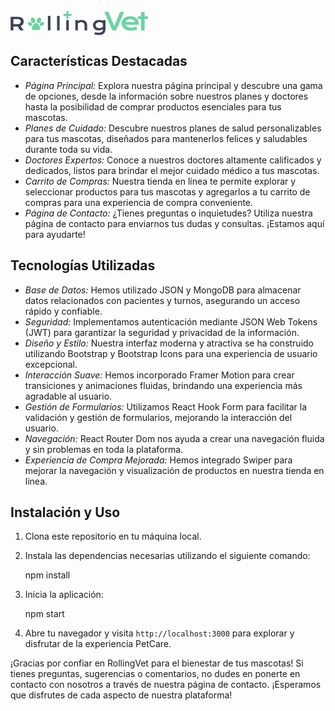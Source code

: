 <svg xmlns="http://www.w3.org/2000/svg" width="220" height="50" viewBox="0 0 222 50"><path d="M.2 20.39h11.179c1.687 0 3.152.176 4.387.536 1.238.344 2.265.851 3.082 1.515a6.102 6.102 0 0 1 1.812 2.434c.402.957.606 2.04.606 3.25 0 .816-.098 1.594-.297 2.332a6.782 6.782 0 0 1-.914 2.027 6.975 6.975 0 0 1-1.532 1.66 8.54 8.54 0 0 1-2.18 1.196l4.782 7.031h-5.457l-4.133-6.246h-.129l-6.75-.012v6.258H.2Zm11.292 11.868c.844 0 1.578-.098 2.207-.293.637-.2 1.168-.477 1.59-.832.422-.344.75-.79.957-1.293a4.413 4.413 0 0 0 .324-1.715c0-1.23-.422-2.176-1.265-2.844-.844-.672-2.117-1.011-3.813-1.011H4.656v7.988Zm48.871-13.219h4.164v23.332h-4.164Zm14.801 0h4.164v23.332h-4.164Zm29.496 6.738h4.16v1.407c1.11-.63 2.16-1.07 3.164-1.325a12.182 12.182 0 0 1 2.97-.379c1.265 0 2.437.188 3.515.563 1.078.367 2.011.914 2.797 1.645.789.73 1.402 1.644 1.843 2.742.45 1.09.676 2.347.676 3.785v8.156h-4.148v-7.484c0-.907-.133-1.719-.395-2.43-.254-.723-.625-1.328-1.113-1.816a4.583 4.583 0 0 0-1.754-1.125c-.688-.262-1.453-.395-2.309-.395-.449 0-.914.047-1.39.14a8.65 8.65 0 0 0-1.395.41 7.365 7.365 0 0 0-1.304.645c-.418.25-.805.543-1.157.875v11.18h-4.16Zm32.028 19.407c.527.187 1.058.34 1.605.46.543.133 1.066.235 1.574.313.516.082 1.008.14 1.477.168.469.035.886.055 1.25.055 1.105 0 2.066-.137 2.883-.407.824-.261 1.511-.62 2.054-1.07a4.34 4.34 0 0 0 1.239-1.574c.27-.59.41-1.234.406-1.883v-.719a9.383 9.383 0 0 1-1.25.703c-.512.239-1.04.434-1.578.59a14.55 14.55 0 0 1-1.828.41 12.42 12.42 0 0 1-1.98.153c-1.36 0-2.618-.2-3.77-.606-1.153-.41-2.153-.984-2.997-1.715a7.894 7.894 0 0 1-1.98-2.656c-.469-1.031-.703-2.176-.703-3.433 0-1.282.246-2.446.742-3.485a7.916 7.916 0 0 1 2.055-2.687c.883-.742 1.922-1.313 3.12-1.715 1.2-.402 2.505-.606 3.911-.606.602 0 1.195.04 1.785.114.59.074 1.152.176 1.688.308.543.133 1.05.29 1.52.477.476.18.898.375 1.265.594v-1.196h4.164v14.696c0 1.507-.23 2.843-.692 4.007-.457 1.16-1.132 2.137-2.023 2.922-.883.797-1.98 1.399-3.293 1.801-1.312.414-2.816.621-4.512.621-.61 0-1.242-.031-1.898-.086a22.68 22.68 0 0 1-1.984-.226 27.24 27.24 0 0 1-1.954-.352 21.55 21.55 0 0 1-1.843-.46Zm.773-11.25c0 .664.133 1.293.394 1.882a4.672 4.672 0 0 0 1.153 1.532c.496.433 1.097.773 1.8 1.027.704.246 1.497.367 2.376.367.574 0 1.14-.05 1.703-.156a9.965 9.965 0 0 0 1.633-.465c.507-.187 1-.43 1.46-.715.438-.265.84-.582 1.196-.941v-5.473a7.39 7.39 0 0 0-1.336-.855 9.091 9.091 0 0 0-2.91-.903c-.48-.074-.965-.109-1.45-.113-.957 0-1.808.129-2.558.383-.742.25-1.371.598-1.887 1.039-.492.414-.89.934-1.164 1.52a4.337 4.337 0 0 0-.41 1.87Zm0 0" style="stroke:none;fill-rule:nonzero;fill:#3d4454;fill-opacity:1"/><path d="M151.406 12.453h6.719l9.395 22.817 9.398-22.817h6.719l-13.11 29.918h-6.011ZM179.496 31c0-1.531.313-2.992.938-4.383a11.089 11.089 0 0 1 2.699-3.715c1.172-1.07 2.61-1.925 4.304-2.562 1.711-.64 3.653-.957 5.82-.957 2.157 0 4.098.324 5.821.976 1.734.637 3.2 1.516 4.402 2.641a11.333 11.333 0 0 1 2.774 3.96c.652 1.52.976 3.145.976 4.884 0 .215-.007.449-.02.707 0 .242-.01.465-.038.668h-21.36a5.268 5.268 0 0 0 1.168 1.86c.547.558 1.23 1.046 2.047 1.452.817.41 1.762.727 2.832.957 1.075.219 2.258.325 3.563.325a18.8 18.8 0 0 0 3.883-.403A29.514 29.514 0 0 0 203 36.36l1.914 4.324c-.738.343-1.492.652-2.258.921a21.54 21.54 0 0 1-2.375.649c-.851.172-1.715.3-2.582.383-.941.093-1.887.136-2.832.133-2.543 0-4.77-.305-6.683-.918-1.914-.614-3.512-1.446-4.801-2.508-1.29-1.059-2.262-2.301-2.91-3.73-.653-1.43-.977-2.97-.977-4.614Zm21.723-2.203a5.397 5.397 0 0 0-.957-1.738 5.799 5.799 0 0 0-1.586-1.418c-.64-.41-1.38-.727-2.223-.957-.84-.23-1.766-.344-2.773-.344-1.075 0-2.051.12-2.93.363-.879.242-1.652.567-2.316.977a6.666 6.666 0 0 0-1.664 1.414 5.58 5.58 0 0 0-.958 1.703Zm0 0" style="stroke:none;fill-rule:nonzero;fill:#6cd3a2;fill-opacity:1"/><path d="M210.863 24.031h-5.457v-4.246h5.457v-7.027h5.664v7.027h5.457v4.246h-5.457v18.336h-5.664Zm0 0" style="stroke:none;fill-rule:nonzero;fill:#6cd3a2;fill-opacity:1"/><path d="M94.133 42.371V25.777h-4.164v16.594Zm0 0" style="stroke:none;fill-rule:evenodd;fill:#3d4454;fill-opacity:1"/><path d="M90.336 19.008h-4.809v-3.121h4.809V11.12h3.262v4.766h4.824v3.12h-4.824v5.02h-3.262ZM37.379 32.512c1.781-2.067 4.012-2.067 4.012-2.067s1.863 0 3.644 2.067c1.785 2.07 2.258 3.672 2.258 3.672.887 2.23 1.254 6.086-1.688 5.77 0 0-.906-.063-1.964-.321-1.309-.317-.942-.309-2.25-.317-1.309.008-1.309 0-2.618.317-1.058.258-1.964.32-1.964.32-2.942.317-2.575-3.539-1.688-5.77 0 0 .473-1.601 2.258-3.671ZM42.852 24.91c.906-2.492 3.054-3.996 4.8-3.363 1.743.637 2.422 3.172 1.516 5.664-.906 2.492-3.059 3.996-4.8 3.363-1.747-.637-2.427-3.172-1.516-5.664ZM39.55 24.91c-.905-2.492-3.058-3.996-4.8-3.363-1.746.637-2.426 3.172-1.52 5.664.91 2.492 3.06 3.996 4.805 3.363 1.742-.637 2.422-3.172 1.516-5.664ZM48.953 29.59c1.625-1.363 3.774-1.48 4.793-.262 1.024 1.219.535 3.313-1.09 4.676-1.625 1.367-3.773 1.484-4.793.262-1.023-1.22-.535-3.313 1.09-4.676ZM33.45 29.59c-1.63-1.363-3.774-1.48-4.798-.262-1.023 1.219-.535 3.313 1.09 4.676 1.625 1.367 3.774 1.484 4.797.266 1.023-1.223.535-3.317-1.09-4.68Zm0 0" style="stroke:none;fill-rule:nonzero;fill:#6cd3a2;fill-opacity:1"/></svg>



## Características Destacadas

- *Página Principal:* Explora nuestra página principal y descubre una gama de opciones, desde la información sobre nuestros planes y doctores hasta la posibilidad de comprar productos esenciales para tus mascotas.
- *Planes de Cuidado:* Descubre nuestros planes de salud personalizables para tus mascotas, diseñados para mantenerlos felices y saludables durante toda su vida.
- *Doctores Expertos:* Conoce a nuestros doctores altamente calificados y dedicados, listos para brindar el mejor cuidado médico a tus mascotas.
- *Carrito de Compras:* Nuestra tienda en línea te permite explorar y seleccionar productos para tus mascotas y agregarlos a tu carrito de compras para una experiencia de compra conveniente.
- *Página de Contacto:* ¿Tienes preguntas o inquietudes? Utiliza nuestra página de contacto para enviarnos tus dudas y consultas. ¡Estamos aquí para ayudarte!

## Tecnologías Utilizadas

- *Base de Datos:* Hemos utilizado JSON y MongoDB para almacenar datos relacionados con pacientes y turnos, asegurando un acceso rápido y confiable.
- *Seguridad:* Implementamos autenticación mediante JSON Web Tokens (JWT) para garantizar la seguridad y privacidad de la información.
- *Diseño y Estilo:* Nuestra interfaz moderna y atractiva se ha construido utilizando Bootstrap y Bootstrap Icons para una experiencia de usuario excepcional.
- *Interacción Suave:* Hemos incorporado Framer Motion para crear transiciones y animaciones fluidas, brindando una experiencia más agradable al usuario.
- *Gestión de Formularios:* Utilizamos React Hook Form para facilitar la validación y gestión de formularios, mejorando la interacción del usuario.
- *Navegación:* React Router Dom nos ayuda a crear una navegación fluida y sin problemas en toda la plataforma.
- *Experiencia de Compra Mejorada:* Hemos integrado Swiper para mejorar la navegación y visualización de productos en nuestra tienda en línea.

## Instalación y Uso

1. Clona este repositorio en tu máquina local.
2. Instala las dependencias necesarias utilizando el siguiente comando:
   
   npm install
   
3. Inicia la aplicación:
   
   npm start
   
4. Abre tu navegador y visita `http://localhost:3000` para explorar y disfrutar de la experiencia PetCare.

¡Gracias por confiar en RollingVet para el bienestar de tus mascotas! Si tienes preguntas, sugerencias o comentarios, no dudes en ponerte en contacto con nosotros a través de nuestra página de contacto. ¡Esperamos que disfrutes de cada aspecto de nuestra plataforma!

